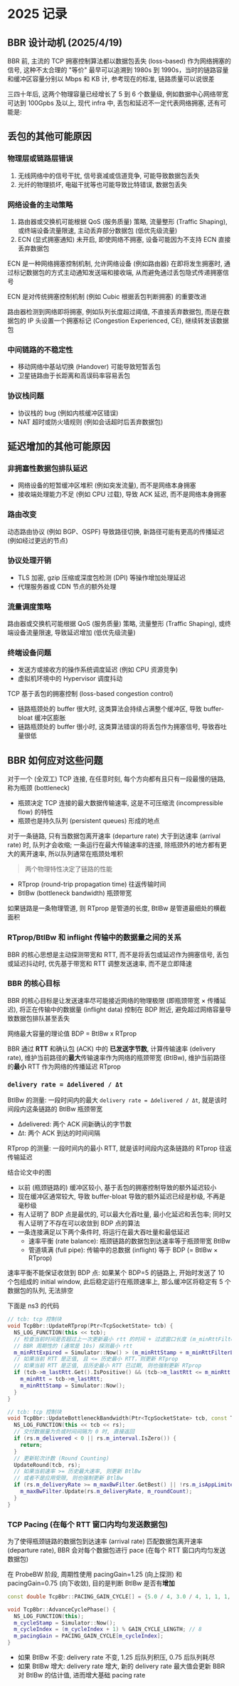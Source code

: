 # 2025 记录

## BBR 设计动机 (2025/4/19)

BBR 前, 主流的 TCP 拥塞控制算法都以数据包丢失 (loss-based) 作为网络拥塞的信号, 这种不太合理的 "等价" 最早可以追溯到 1980s 到 1990s，当时的链路容量和缓冲区容量分别以 Mbps 和 KB 计, 参考现在的标准, 链路质量可以说很差

三四十年后, 这两个物理容量已经增长了 5 到 6 个数量级, 例如数据中心网络带宽可达到 100Gpbs 及以上, 现代 infra 中, 丢包和延迟不一定代表网络拥塞, 还有可能是:

## 丢包的其他可能原因

### 物理层或链路层错误

1. 无线网络中的信号干扰, 信号衰减或信道竞争, 可能导致数据包丢失
2. 光纤的物理损坏, 电磁干扰等也可能导致比特错误, 数据包丢失

### 网络设备的主动策略

1. 路由器或交换机可能根据 QoS (服务质量) 策略, 流量整形 (Traffic Shaping), 或终端设备流量限速, 主动丢弃部分数据包 (低优先级流量)
2. ECN (显式拥塞通知) 未开启, 即使网络不拥塞, 设备可能因为不支持 ECN 直接丢弃数据包

ECN 是一种网络拥塞控制机制, 允许网络设备 (例如路由器) 在即将发生拥塞时, 通过标记数据包的方式主动通知发送端和接收端, 从而避免通过丢包隐式传递拥塞信号

ECN 是对传统拥塞控制机制 (例如 Cubic 根据丢包判断拥塞) 的重要改进

路由器检测到网络即将拥塞, 例如队列长度超过阈值, 不直接丢弃数据包, 而是在数据包的 IP 头设置一个拥塞标记 (Congestion Experienced, CE), 继续转发该数据包

### 中间链路的不稳定性

- 移动网络中基站切换 (Handover) 可能导致短暂丢包
- 卫星链路由于长距离和高误码率容易丢包

### 协议栈问题

- 协议栈的 bug (例如内核缓冲区错误)
- NAT 超时或防火墙规则 (例如会话超时后丢弃数据包)

## 延迟增加的其他可能原因

### 非拥塞性数据包排队延迟

- 网络设备的短暂缓冲区堆积 (例如突发流量), 而不是网络本身拥塞
- 接收端处理能力不足 (例如 CPU 过载), 导致 ACK 延迟, 而不是网络本身拥塞

### 路由改变

动态路由协议 (例如 BGP、OSPF) 导致路径切换, 新路径可能有更高的传播延迟 (例如经过更远的节点)

### 协议处理开销

- TLS 加密, gzip 压缩或深度包检测 (DPI) 等操作增加处理延迟
- 代理服务器或 CDN 节点的额外处理

### 流量调度策略

路由器或交换机可能根据 QoS (服务质量) 策略, 流量整形 (Traffic Shaping), 或终端设备流量限速, 导致延迟增加 (低优先级流量)

### 终端设备问题

- 发送方或接收方的操作系统调度延迟 (例如 CPU 资源竞争)
- 虚拟机环境中的 Hypervisor 调度抖动

TCP 基于丢包的拥塞控制 (loss-based congestion control)

- 链路瓶颈处的 buffer 很大时, 这类算法会持续占满整个缓冲区, 导致 buffer-bloat 缓冲区膨胀
- 链路瓶颈处的 buffer 很小时, 这类算法错误的将丢包作为拥塞信号, 导致吞吐量很低

## BBR 如何应对这些问题

对于一个 (全双工) TCP 连接, 在任意时刻, 每个方向都有且只有一段最慢的链路, 称为瓶颈 (bottleneck)

- 瓶颈决定 TCP 连接的最大数据传输速率, 这是不可压缩流 (incompressible flow) 的特性
- 瓶颈也是持久队列 (persistent queues) 形成的地点

对于一条链路, 只有当数据包离开速率 (departure rate) 大于到达速率 (arrival rate) 时, 队列才会收缩; 一条运行在最大传输速率的连接, 除瓶颈外的地方都有更大的离开速率, 所以队列通常在瓶颈处堆积

> 两个物理特性决定了链路的性能

- RTprop (round-trip propagation time) 往返传输时间
- BtlBw (bottleneck bandwidth) 瓶颈带宽

如果链路是一条物理管道, 则 RTprop 是管道的长度, BtlBw 是管道最细处的横截面积

### RTprop/BtlBw 和 inflight 传输中的数据量之间的关系

BBR 的核心思想是主动探测带宽和 RTT, 而不是将丢包或延迟作为拥塞信号, 丢包或延迟抖动时, 优先基于带宽和 RTT 调整发送速率, 而不是立即降速

### BBR 的核心目标

BBR 的核心目标是让发送速率尽可能接近网络的物理极限 (即瓶颈带宽 × 传播延迟), 将正在传输中的数据量 (inflight data) 控制在 BDP 附近, 避免超过网络容量导致数据包排队甚至丢失

网络最大容量的理论值 BDP = BtlBw x RTprop

BBR 通过 **RTT** 和确认包 (ACK) 中的 **已发送字节数**, 计算传输速率 (delivery rate), 维护当前路径的**最大**传输速率作为网络的瓶颈带宽 (BtlBw), 维护当前路径的**最小** RTT 作为网络的传播延迟 RTprop

### `delivery rate = Δdelivered / Δt`

BtlBw 的测量: 一段时间内的最大 `delivery rate = Δdelivered / Δt`, 就是该时间段内这条链路的 BtlBw 瓶颈带宽

- Δdelivered: 两个 ACK 间新确认的字节数
- Δt: 两个 ACK 到达的时间间隔

RTprop 的测量: 一段时间内的最小 RTT, 就是该时间段内这条链路的 RTprop 往返传输延迟

结合论文中的图

- 以前 (瓶颈链路的) 缓冲区较小, 基于丢包的拥塞控制导致的额外延迟较小
- 现在缓冲区通常较大, 导致 buffer-bloat 导致的额外延迟已经是秒级, 不再是毫秒级
- 有人证明了 BDP 点是最优的, 可以最大化吞吐量, 最小化延迟和丢包率; 同时又有人证明了不存在可以收敛到 BDP 点的算法
- 一条连接满足以下两个条件时, 将运行在最大吞吐量和最低延迟
  - 速率平衡 (rate balance): 瓶颈链路的数据包到达速率等于瓶颈带宽 BtlBw
  - 管道填满 (full pipe): 传输中的总数据 (inflight) 等于 BDP (= BtlBw × RTprop)

速率平衡不能保证收敛到 BDP 点: 如果某个 BDP=5 的链路上, 开始时发送了 10 个包组成的 initial window, 此后稳定运行在瓶颈速率上, 那么缓冲区将稳定有 5 个数据包的队列, 无法排空

下面是 ns3 的代码

```cpp
// tcb: tcp 控制块
void TcpBbr::UpdateRTprop(Ptr<TcpSocketState> tcb) {
  NS_LOG_FUNCTION(this << tcb);
  // 检查当前时间是否超过上一次更新最小 rtt 的时间 + 过滤窗口长度 (m_minRttFilterLen, 通常是 10s)
  // BBR 周期性的 (通常是 10s) 探测最小 rtt
  m_minRttExpired = Simulator::Now() > (m_minRttStamp + m_minRttFilterLen);
  // 如果当前 RTT 是正值, 且 <= 历史最小 RTT，则更新 RTprop
  // 如果当前 RTT 是正值, 且历史最小 RTT 已过期, 则也强制更新 RTprop
  if (tcb->m_lastRtt.Get().IsPositive() && (tcb->m_lastRtt <= m_minRtt || m_minRttExpired)) {
    m_minRtt = tcb->m_lastRtt;
    m_minRttStamp = Simulator::Now();
  }
}
```

```cpp
// tcb: tcp 控制块
void TcpBbr::UpdateBottleneckBandwidth(Ptr<TcpSocketState> tcb, const TcpRateOps::TcpRateSample& rs) {
  NS_LOG_FUNCTION(this << tcb << rs);
  // 交付数据量为负或时间间隔为 0 时, 直接返回
  if (rs.m_delivered < 0 || rs.m_interval.IsZero()) {
    return;
  }
  // 更新轮次计数 (Round Counting)
  UpdateRound(tcb, rs);
  // 如果当前速率 >= 历史最大速率, 则更新 BtlBw
  // 或者不是应用受限, 则也强制更新 BtlBw
  if (rs.m_deliveryRate >= m_maxBwFilter.GetBest() || !rs.m_isAppLimited) {
    m_maxBwFilter.Update(rs.m_deliveryRate, m_roundCount);
  }
}
```

### TCP Pacing (在每个 RTT 窗口内均匀发送数据包)

为了使得瓶颈链路的数据包到达速率 (arrival rate) 匹配数据包离开速率 (departure rate), BBR 会对每个数据包进行 pace (在每个 RTT 窗口内均匀发送数据包)

在 ProbeBW 阶段, 周期性使用 pacingGain=1.25 (向上探测) 和 pacingGain=0.75 (向下收敛), 目的是判断 BtlBw 是否有**增加**

```cpp
const double TcpBbr::PACING_GAIN_CYCLE[] = {5.0 / 4, 3.0 / 4, 1, 1, 1, 1, 1, 1};

void TcpBbr::AdvanceCyclePhase() {
  NS_LOG_FUNCTION(this);
  m_cycleStamp = Simulator::Now();
  m_cycleIndex = (m_cycleIndex + 1) % GAIN_CYCLE_LENGTH; // 8
  m_pacingGain = PACING_GAIN_CYCLE[m_cycleIndex];
}
```

- 如果 BtlBw 不变: delivery rate 不变, 1.25 后队列积压, 0.75 后队列耗尽
- 如果 BtlBw 增大: delivery rate 增大, 新的 delivery rate 最大值会更新 BBR 对 BtlBw 的估计值, 进而增大基础 pacing rate
